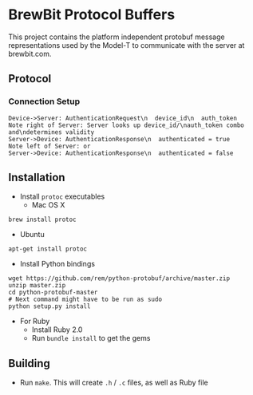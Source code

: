 # BrewBit Protocol Buffers

This project contains the platform independent protobuf message representations used by the Model-T to communicate with the server at brewbit.com.

## Protocol

### Connection Setup

```jsseq
Device->Server: AuthenticationRequest\n  device_id\n  auth_token
Note right of Server: Server looks up device_id/\nauth_token combo and\ndetermines validity
Server->Device: AuthenticationResponse\n  authenticated = true
Note left of Server: or
Server->Device: AuthenticationResponse\n  authenticated = false
```

## Installation

* Install `protoc` executables
  * Mac OS X
```
brew install protoc
```
  * Ubuntu
```
apt-get install protoc
```
* Install Python bindings
```
wget https://github.com/rem/python-protobuf/archive/master.zip
unzip master.zip
cd python-protobuf-master
# Next command might have to be run as sudo
python setup.py install
```
* For Ruby
  * Install Ruby 2.0
  * Run `bundle install` to get the gems

## Building

* Run `make`. This will create `.h` / `.c` files, as well as Ruby file

